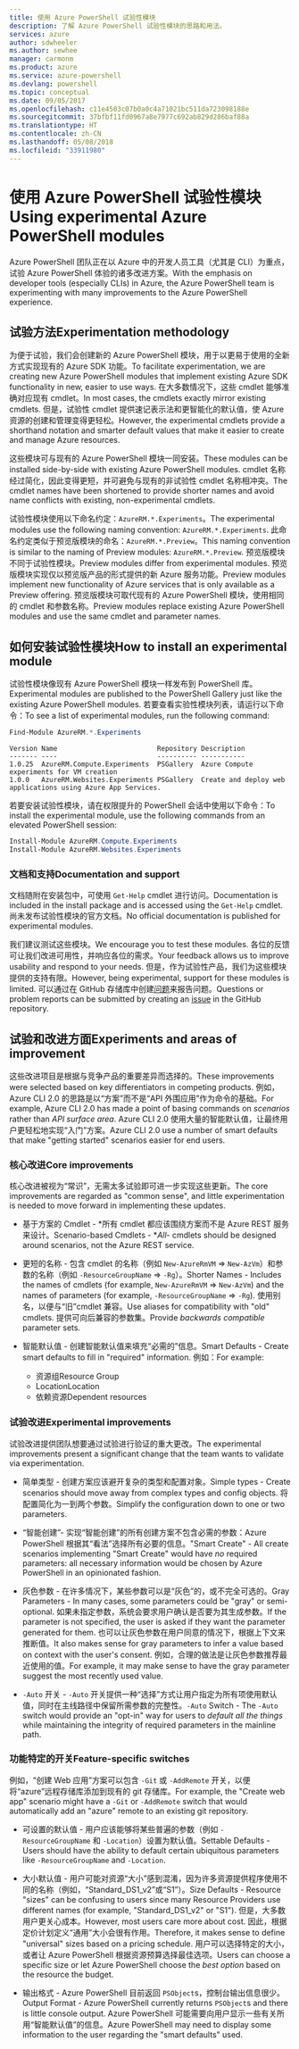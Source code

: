 ```yaml
---
title: 使用 Azure PowerShell 试验性模块
description: 了解 Azure PowerShell 试验性模块的思路和用法。
services: azure
author: sdwheeler
ms.author: sewhee
manager: carmonm
ms.product: azure
ms.service: azure-powershell
ms.devlang: powershell
ms.topic: conceptual
ms.date: 09/05/2017
ms.openlocfilehash: c11e4503c07b0a0c4a71021bc511da723098188e
ms.sourcegitcommit: 37bfbf11fd0967a8e7977c692ab829d286baf88a
ms.translationtype: HT
ms.contentlocale: zh-CN
ms.lasthandoff: 05/08/2018
ms.locfileid: "33911980"
---
```

# <a name="using-experimental-azure-powershell-modules"></a><span data-ttu-id="d5a32-103">使用 Azure PowerShell 试验性模块</span><span class="sxs-lookup"><span data-stu-id="d5a32-103">Using experimental Azure PowerShell modules</span></span>

<span data-ttu-id="d5a32-104">Azure PowerShell 团队正在以 Azure 中的开发人员工具（尤其是 CLI）为重点，试验 Azure PowerShell 体验的诸多改进方案。</span><span class="sxs-lookup"><span data-stu-id="d5a32-104">With the emphasis on developer tools (especially CLIs) in Azure, the Azure PowerShell team is experimenting with many improvements to the Azure PowerShell experience.</span></span>

## <a name="experimentation-methodology"></a><span data-ttu-id="d5a32-105">试验方法</span><span class="sxs-lookup"><span data-stu-id="d5a32-105">Experimentation methodology</span></span>

<span data-ttu-id="d5a32-106">为便于试验，我们会创建新的 Azure PowerShell 模块，用于以更易于使用的全新方式实现现有的 Azure SDK 功能。</span><span class="sxs-lookup"><span data-stu-id="d5a32-106">To facilitate experimentation, we are creating new Azure PowerShell modules that implement existing Azure SDK functionality in new, easier to use ways.</span></span> <span data-ttu-id="d5a32-107">在大多数情况下，这些 cmdlet 能够准确对应现有 cmdlet。</span><span class="sxs-lookup"><span data-stu-id="d5a32-107">In most cases, the cmdlets exactly mirror existing cmdlets.</span></span> <span data-ttu-id="d5a32-108">但是，试验性 cmdlet 提供速记表示法和更智能化的默认值，使 Azure 资源的创建和管理变得更轻松。</span><span class="sxs-lookup"><span data-stu-id="d5a32-108">However, the experimental cmdlets provide a shorthand notation and smarter default values that make it easier to create and manage Azure resources.</span></span>

<span data-ttu-id="d5a32-109">这些模块可与现有的 Azure PowerShell 模块一同安装。</span><span class="sxs-lookup"><span data-stu-id="d5a32-109">These modules can be installed side-by-side with existing Azure PowerShell modules.</span></span> <span data-ttu-id="d5a32-110">cmdlet 名称经过简化，因此变得更短，并可避免与现有的非试验性 cmdlet 名称相冲突。</span><span class="sxs-lookup"><span data-stu-id="d5a32-110">The cmdlet names have been shortened to provide shorter names and avoid name conflicts with existing, non-experimental cmdlets.</span></span>

<span data-ttu-id="d5a32-111">试验性模块使用以下命名约定：`AzureRM.*.Experiments`。</span><span class="sxs-lookup"><span data-stu-id="d5a32-111">The experimental modules use the following naming convention: `AzureRM.*.Experiments`.</span></span> <span data-ttu-id="d5a32-112">此命名约定类似于预览版模块的命名：`AzureRM.*.Preview`。</span><span class="sxs-lookup"><span data-stu-id="d5a32-112">This naming convention is similar to the naming of Preview modules: `AzureRM.*.Preview`.</span></span> <span data-ttu-id="d5a32-113">预览版模块不同于试验性模块。</span><span class="sxs-lookup"><span data-stu-id="d5a32-113">Preview modules differ from experimental modules.</span></span> <span data-ttu-id="d5a32-114">预览版模块实现仅以预览版产品的形式提供的新 Azure 服务功能。</span><span class="sxs-lookup"><span data-stu-id="d5a32-114">Preview modules implement new functionality of Azure services that is only available as a Preview offering.</span></span> <span data-ttu-id="d5a32-115">预览版模块可取代现有的 Azure PowerShell 模块，使用相同的 cmdlet 和参数名称。</span><span class="sxs-lookup"><span data-stu-id="d5a32-115">Preview modules replace existing Azure PowerShell modules and use the same cmdlet and parameter names.</span></span>

## <a name="how-to-install-an-experimental-module"></a><span data-ttu-id="d5a32-116">如何安装试验性模块</span><span class="sxs-lookup"><span data-stu-id="d5a32-116">How to install an experimental module</span></span>

<span data-ttu-id="d5a32-117">试验性模块像现有 Azure PowerShell 模块一样发布到 PowerShell 库。</span><span class="sxs-lookup"><span data-stu-id="d5a32-117">Experimental modules are published to the PowerShell Gallery just like the existing Azure PowerShell modules.</span></span> <span data-ttu-id="d5a32-118">若要查看实验性模块列表，请运行以下命令：</span><span class="sxs-lookup"><span data-stu-id="d5a32-118">To see a list of experimental modules, run the following command:</span></span>

```powershell
Find-Module AzureRM.*.Experiments
```

```Output
Version Name                         Repository Description
------- ----                         ---------- -----------
1.0.25  AzureRM.Compute.Experiments  PSGallery  Azure Compute experiments for VM creation
1.0.0   AzureRM.Websites.Experiments PSGallery  Create and deploy web applications using Azure App Services.
```

<span data-ttu-id="d5a32-119">若要安装试验性模块，请在权限提升的 PowerShell 会话中使用以下命令：</span><span class="sxs-lookup"><span data-stu-id="d5a32-119">To install the experimental module, use the following commands from an elevated PowerShell session:</span></span>

```powershell
Install-Module AzureRM.Compute.Experiments
Install-Module AzureRM.Websites.Experiments
```

### <a name="documentation-and-support"></a><span data-ttu-id="d5a32-120">文档和支持</span><span class="sxs-lookup"><span data-stu-id="d5a32-120">Documentation and support</span></span>

<span data-ttu-id="d5a32-121">文档随附在安装包中，可使用 `Get-Help` cmdlet 进行访问。</span><span class="sxs-lookup"><span data-stu-id="d5a32-121">Documentation is included in the install package and is accessed using the `Get-Help` cmdlet.</span></span> <span data-ttu-id="d5a32-122">尚未发布试验性模块的官方文档。</span><span class="sxs-lookup"><span data-stu-id="d5a32-122">No official documentation is published for experimental modules.</span></span>

<span data-ttu-id="d5a32-123">我们建议测试这些模块。</span><span class="sxs-lookup"><span data-stu-id="d5a32-123">We encourage you to test these modules.</span></span> <span data-ttu-id="d5a32-124">各位的反馈可让我们改进可用性，并响应各位的需求。</span><span class="sxs-lookup"><span data-stu-id="d5a32-124">Your feedback allows us to improve usability and respond to your needs.</span></span> <span data-ttu-id="d5a32-125">但是，作为试验性产品，我们为这些模块提供的支持有限。</span><span class="sxs-lookup"><span data-stu-id="d5a32-125">However, being experimental, support for these modules is limited.</span></span> <span data-ttu-id="d5a32-126">可以通过在 GitHub 存储库中创建[问题](https://github.com/Azure/azure-powershell/issues)来报告问题。</span><span class="sxs-lookup"><span data-stu-id="d5a32-126">Questions or problem reports can be submitted by creating an [issue](https://github.com/Azure/azure-powershell/issues) in the GitHub repository.</span></span>

## <a name="experiments-and-areas-of-improvement"></a><span data-ttu-id="d5a32-127">试验和改进方面</span><span class="sxs-lookup"><span data-stu-id="d5a32-127">Experiments and areas of improvement</span></span>

<span data-ttu-id="d5a32-128">这些改进项目是根据与竞争产品的重要差异而选择的。</span><span class="sxs-lookup"><span data-stu-id="d5a32-128">These improvements were selected based on key differentiators in competing products.</span></span> <span data-ttu-id="d5a32-129">例如，Azure CLI 2.0 的思路是以“方案”而不是“API 外围应用”作为命令的基础。</span><span class="sxs-lookup"><span data-stu-id="d5a32-129">For example, Azure CLI 2.0 has made a point of basing commands on _scenarios_ rather than _API surface area_.</span></span>
<span data-ttu-id="d5a32-130">Azure CLI 2.0 使用大量的智能默认值，让最终用户更轻松地实现“入门”方案。</span><span class="sxs-lookup"><span data-stu-id="d5a32-130">Azure CLI 2.0 use a number of smart defaults that make "getting started" scenarios easier for end users.</span></span>

### <a name="core-improvements"></a><span data-ttu-id="d5a32-131">核心改进</span><span class="sxs-lookup"><span data-stu-id="d5a32-131">Core improvements</span></span>

<span data-ttu-id="d5a32-132">核心改进被视为“常识”，无需太多试验即可进一步实现这些更新。</span><span class="sxs-lookup"><span data-stu-id="d5a32-132">The core improvements are regarded as "common sense", and little experimentation is needed to move forward in implementing these updates.</span></span>

- <span data-ttu-id="d5a32-133">基于方案的 Cmdlet - \*所有 cmdlet 都应该围绕方案而不是 Azure REST 服务来设计。</span><span class="sxs-lookup"><span data-stu-id="d5a32-133">Scenario-based Cmdlets - \**All*- cmdlets should be designed around scenarios, not the Azure REST service.</span></span>

- <span data-ttu-id="d5a32-134">更短的名称 - 包含 cmdlet 的名称（例如 `New-AzureRmVM` => `New-AzVm`）和参数的名称（例如 `-ResourceGroupName` => `-Rg`）。</span><span class="sxs-lookup"><span data-stu-id="d5a32-134">Shorter Names - Includes the names of cmdlets (for example, `New-AzureRmVM` => `New-AzVm`) and the names of parameters (for example, `-ResourceGroupName` => `-Rg`).</span></span> <span data-ttu-id="d5a32-135">使用别名，以便与“旧”cmdlet 兼容。</span><span class="sxs-lookup"><span data-stu-id="d5a32-135">Use aliases for compatibility with "old" cmdlets.</span></span> <span data-ttu-id="d5a32-136">提供可向后兼容的参数集。</span><span class="sxs-lookup"><span data-stu-id="d5a32-136">Provide _backwards compatible_ parameter sets.</span></span>

- <span data-ttu-id="d5a32-137">智能默认值 - 创建智能默认值来填充“必需的”信息。</span><span class="sxs-lookup"><span data-stu-id="d5a32-137">Smart Defaults - Create smart defaults to fill in "required" information.</span></span> <span data-ttu-id="d5a32-138">例如：</span><span class="sxs-lookup"><span data-stu-id="d5a32-138">For example:</span></span>
  - <span data-ttu-id="d5a32-139">资源组</span><span class="sxs-lookup"><span data-stu-id="d5a32-139">Resource Group</span></span>
  - <span data-ttu-id="d5a32-140">Location</span><span class="sxs-lookup"><span data-stu-id="d5a32-140">Location</span></span>
  - <span data-ttu-id="d5a32-141">依赖资源</span><span class="sxs-lookup"><span data-stu-id="d5a32-141">Dependent resources</span></span>

### <a name="experimental-improvements"></a><span data-ttu-id="d5a32-142">试验改进</span><span class="sxs-lookup"><span data-stu-id="d5a32-142">Experimental improvements</span></span>

<span data-ttu-id="d5a32-143">试验改进提供团队想要通过试验进行验证的重大更改。</span><span class="sxs-lookup"><span data-stu-id="d5a32-143">The experimental improvements present a significant change that the team wants to validate via experimentation.</span></span>

- <span data-ttu-id="d5a32-144">简单类型 - 创建方案应该避开复杂的类型和配置对象。</span><span class="sxs-lookup"><span data-stu-id="d5a32-144">Simple types - Create scenarios should move away from complex types and config objects.</span></span> <span data-ttu-id="d5a32-145">将配置简化为一到两个参数。</span><span class="sxs-lookup"><span data-stu-id="d5a32-145">Simplify the configuration down to one or two parameters.</span></span>

- <span data-ttu-id="d5a32-146">“智能创建”- 实现“智能创建”的所有创建方案不包含必需的参数：Azure PowerShell 根据其“看法”选择所有必要的信息。</span><span class="sxs-lookup"><span data-stu-id="d5a32-146">"Smart Create" - All create scenarios implementing "Smart Create" would have _no_ required parameters: all necessary information would be chosen by Azure PowerShell in an opinionated fashion.</span></span>

- <span data-ttu-id="d5a32-147">灰色参数 - 在许多情况下，某些参数可以是“灰色”的，或不完全可选的。</span><span class="sxs-lookup"><span data-stu-id="d5a32-147">Gray Parameters - In many cases, some parameters could be "gray" or semi-optional.</span></span> <span data-ttu-id="d5a32-148">如果未指定参数，系统会要求用户确认是否要为其生成参数。</span><span class="sxs-lookup"><span data-stu-id="d5a32-148">If the parameter is not specified, the user is asked if they want the parameter generated for them.</span></span> <span data-ttu-id="d5a32-149">也可以让灰色参数在用户同意的情况下，根据上下文来推断值。</span><span class="sxs-lookup"><span data-stu-id="d5a32-149">It also makes sense for gray parameters to infer a value based on context with the user's consent.</span></span>
  <span data-ttu-id="d5a32-150">例如，合理的做法是让灰色参数推荐最近使用的值。</span><span class="sxs-lookup"><span data-stu-id="d5a32-150">For example, it may make sense to have the gray parameter suggest the most recently used value.</span></span>

- <span data-ttu-id="d5a32-151">`-Auto` 开关 - `-Auto` 开关提供一种“选择”方式让用户指定为所有项使用默认值，同时在主线路径中保留所需参数的完整性。</span><span class="sxs-lookup"><span data-stu-id="d5a32-151">`-Auto` Switch - The `-Auto` switch would provide an "opt-in" way for users to _default all the things_ while maintaining the integrity of required parameters in the mainline path.</span></span>

### <a name="feature-specific-switches"></a><span data-ttu-id="d5a32-152">功能特定的开关</span><span class="sxs-lookup"><span data-stu-id="d5a32-152">Feature-specific switches</span></span>

<span data-ttu-id="d5a32-153">例如，“创建 Web 应用”方案可以包含 `-Git` 或 `-AddRemote` 开关，以便将“azure”远程存储库添加到现有的 git 存储库。</span><span class="sxs-lookup"><span data-stu-id="d5a32-153">For example, the "Create web app" scenario might have a `-Git` or `-AddRemote` switch that would automatically add an "azure" remote to an existing git repository.</span></span>

- <span data-ttu-id="d5a32-154">可设置的默认值 - 用户应该能够将某些普遍的参数（例如 `-ResourceGroupName` 和 `-Location`）设置为默认值。</span><span class="sxs-lookup"><span data-stu-id="d5a32-154">Settable Defaults - Users should have the ability to default certain ubiquitous parameters like `-ResourceGroupName` and `-Location`.</span></span>

- <span data-ttu-id="d5a32-155">大小默认值 - 用户可能对资源“大小”感到混淆，因为许多资源提供程序使用不同的名称（例如，“Standard\_DS1\_v2”或“S1”）。</span><span class="sxs-lookup"><span data-stu-id="d5a32-155">Size Defaults - Resource "sizes" can be confusing to users since many Resource Providers use different names (for example, "Standard\_DS1\_v2" or "S1").</span></span> <span data-ttu-id="d5a32-156">但是，大多数用户更关心成本。</span><span class="sxs-lookup"><span data-stu-id="d5a32-156">However, most users care more about cost.</span></span> <span data-ttu-id="d5a32-157">因此，根据定价计划定义“通用”大小会很有作用。</span><span class="sxs-lookup"><span data-stu-id="d5a32-157">Therefore, it makes sense to define "universal" sizes based on a pricing schedule.</span></span> <span data-ttu-id="d5a32-158">用户可以选择特定的大小，或者让 Azure PowerShell 根据资源预算选择最佳选项。</span><span class="sxs-lookup"><span data-stu-id="d5a32-158">Users can choose a specific size or let Azure PowerShell choose the _best option_ based on the resource the budget.</span></span>

- <span data-ttu-id="d5a32-159">输出格式 - Azure PowerShell 目前返回 `PSObject`s，控制台输出信息很少。</span><span class="sxs-lookup"><span data-stu-id="d5a32-159">Output Format - Azure PowerShell currently returns `PSObject`s and there is little console output.</span></span> <span data-ttu-id="d5a32-160">Azure PowerShell 可能需要向用户显示一些有关所用“智能默认值”的信息。</span><span class="sxs-lookup"><span data-stu-id="d5a32-160">Azure PowerShell may need to display some information to the user regarding the "smart defaults" used.</span></span>
